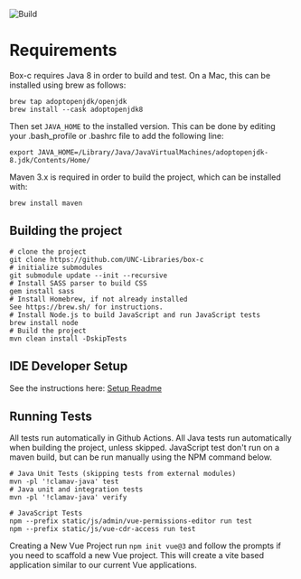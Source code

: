 ![Build](https://github.com/UNC-Libraries/box-c/workflows/DcrBuild/badge.svg)

Requirements
============
Box-c requires Java 8 in order to build and test. On a Mac, this can be installed using brew as follows:
```
brew tap adoptopenjdk/openjdk
brew install --cask adoptopenjdk8
```
Then set `JAVA_HOME` to the installed version. This can be done by editing your .bash_profile or .bashrc file to add the following line:
```
export JAVA_HOME=/Library/Java/JavaVirtualMachines/adoptopenjdk-8.jdk/Contents/Home/
```

Maven 3.x is required in order to build the project, which can be installed with:
```
brew install maven
```


Building the project
---------------------

```
# clone the project
git clone https://github.com/UNC-Libraries/box-c
# initialize submodules
git submodule update --init --recursive
# Install SASS parser to build CSS
gem install sass
# Install Homebrew, if not already installed
See https://brew.sh/ for instructions.
# Install Node.js to build JavaScript and run JavaScript tests
brew install node
# Build the project
mvn clean install -DskipTests
```

IDE Developer Setup
----------------------------
See the instructions here:
[Setup Readme](etc/ide_setup/)


Running Tests
-------------

All tests run automatically in Github Actions.
All Java tests run automatically when building the project, unless skipped.
JavaScript test don't run on a maven build, but can be run manually using the NPM command below.

```
# Java Unit Tests (skipping tests from external modules)
mvn -pl '!clamav-java' test 
# Java unit and integration tests
mvn -pl '!clamav-java' verify 

# JavaScript Tests
npm --prefix static/js/admin/vue-permissions-editor run test
npm --prefix static/js/vue-cdr-access run test
```

Creating a New Vue Project
run `npm init vue@3` and follow the prompts if you need to scaffold a new Vue project. This will create a vite based 
application similar to our current Vue applications.
